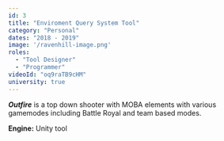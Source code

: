 ```yaml
---
id: 3
title: "Enviroment Query System Tool"
category: "Personal"
dates: "2018 - 2019"
image: '/ravenhill-image.png'
roles: 
  - "Tool Designer"
  - "Programmer"
videoId: "oq9raTB9cHM"
university: true
---
```


***Outfire*** is a top down shooter with MOBA elements with various gamemodes including Battle Royal and team based modes.

**Engine:** Unity tool